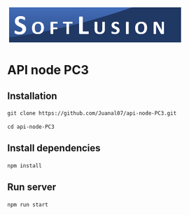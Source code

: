 
![Logo](https://github.com/Juanal07/frontend-Softlusion-PC2/blob/master/src/assets/images/logo.PNG)
# API node PC3
## Installation
```git clone https://github.com/Juanal07/api-node-PC3.git```

```cd api-node-PC3```
## Install dependencies
```npm install```
## Run server
```npm run start```
